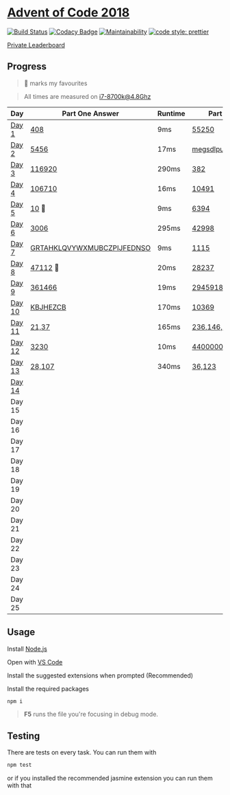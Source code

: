 # [Advent of Code 2018](https://adventofcode.com/2018/)

[![Build Status](https://travis-ci.com/AlexAegis/advent-of-code.svg?branch=master)](https://travis-ci.com/AlexAegis/advent-of-code) [![Codacy Badge](https://api.codacy.com/project/badge/Grade/3dbac1abe814499882d2ed419cbe8a55)](https://app.codacy.com/app/AlexAegis/advent-of-code?utm_source=github.com&utm_medium=referral&utm_content=AlexAegis/advent-of-code&utm_campaign=Badge_Grade_Dashboard) [![Maintainability](https://api.codeclimate.com/v1/badges/5df3d3d67dfe389dc929/maintainability)](https://codeclimate.com/github/AlexAegis/advent-of-code/maintainability) [![code style: prettier](https://img.shields.io/badge/code_style-prettier-ff69b4.svg)](https://github.com/prettier/prettier)

[Private Leaderboard](https://adventofcode.com/2018/leaderboard/private/view/243796)

## Progress

> 🌟 marks my favourites

> All times are measured on i7-8700k@4.8Ghz

| Day                         | Part One Answer                                            | Runtime | Part Two Answer                                           | Runtime |
| --------------------------- | ---------------------------------------------------------- | ------- | --------------------------------------------------------- | ------- |
| [Day 1](./src/2018/day01/)  | [408](./src/2018/day01/part_one.ts)                        | 9ms     | [55250](./src/2018/day01/part_two.ts)                     | 5161ms  |
| [Day 2](./src/2018/day02/)  | [5456](./src/2018/day02/part_one.ts)                       | 17ms    | [megsdlpulxvinkatfoyzxcbvq](./src/2018/day02/part_two.ts) | 20ms    |
| [Day 3](./src/2018/day03/)  | [116920](./src/2018/day03/part_one.ts)                     | 290ms   | [382](./src/2018/day03/part_two.ts)                       | 240ms   |
| [Day 4](./src/2018/day04/)  | [106710](./src/2018/day04/part_one.ts)                     | 16ms    | [10491](./src/2018/day04/part_two.ts)                     | 16ms    |
| [Day 5](./src/2018/day05/)  | [10](./src/2018/day05/collapse.function.ts) 🌟             | 9ms     | [6394](./src/2018/day05/part_two.ts)                      | 361ms   |
| [Day 6](./src/2018/day06/)  | [3006](./src/2018/day06/part_one.ts)                       | 295ms   | [42998](./src/2018/day06/part_two.ts)                     | 66ms    |
| [Day 7](./src/2018/day07/)  | [GRTAHKLQVYWXMUBCZPIJFEDNSO](./src/2018/day07/part_one.ts) | 9ms     | [1115](./src/2018/day07/part_two.ts)                      | 1800ms  |
| [Day 8](./src/2018/day08/)  | [47112](./src/2018/day08/node.class.ts) 🌟                 | 20ms    | [28237](./src/2018/day08/node.class.ts)                   | 12ms    |
| [Day 9](./src/2018/day09/)  | [361466](./src/2018/day09/part_one.ts)                     | 19ms    | [2945918550](./src/2018/day09/part_two.ts)                | 346ms   |
| [Day 10](./src/2018/day10/) | [KBJHEZCB](./src/2018/day10/task.ts)                       | 170ms   | [10369](./src/2018/day10/task.ts)                         | 170ms   |
| [Day 11](./src/2018/day11/) | [21,37](./src/2018/day11/part_one.ts)                      | 165ms   | [236,146,12](./src/2018/day11/part_two.ts)                | 63007ms |
| [Day 12](./src/2018/day12/) | [3230](./src/2018/day12/part_one.ts)                       | 10ms    | [4400000000304](./src/2018/day12/part_two.ts)             | 24ms    |
| [Day 13](./src/2018/day13/) | [28,107](./src/2018/day13/cart.class.ts)                   | 340ms   | [36,123](./src/2018/day13/part_two.ts)                    | 20000ms |
| [Day 14](./src/2018/day14/) |                                                            |         |                                                           |         |
| Day 15                      |                                                            |         |                                                           |         |
| Day 16                      |                                                            |         |                                                           |         |
| Day 17                      |                                                            |         |                                                           |         |
| Day 18                      |                                                            |         |                                                           |         |
| Day 19                      |                                                            |         |                                                           |         |
| Day 20                      |                                                            |         |                                                           |         |
| Day 21                      |                                                            |         |                                                           |         |
| Day 22                      |                                                            |         |                                                           |         |
| Day 23                      |                                                            |         |                                                           |         |
| Day 24                      |                                                            |         |                                                           |         |
| Day 25                      |                                                            |         |                                                           |         |

## Usage

Install [Node.js](https://nodejs.org/en/)

Open with [VS Code](https://code.visualstudio.com/)

Install the suggested extensions when prompted (Recommended)

Install the required packages

```bash
npm i
```

> **F5** runs the file you're focusing in debug mode.

## Testing

There are tests on every task. You can run them with

```bash
npm test
```

or if you installed the recommended jasmine extension you can run them with that
